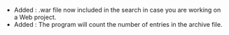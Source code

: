 - Added : .war file now included in the search in case you are working on a Web project.
- Added : The program will count the number of entries in the archive file.
